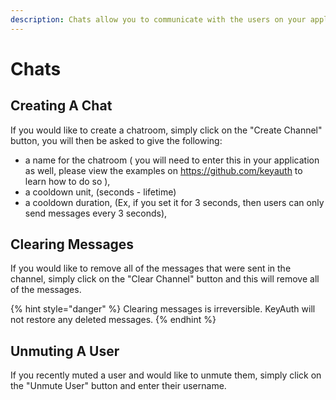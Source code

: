```yaml
---
description: Chats allow you to communicate with the users on your application.
---
```


# Chats

## Creating A Chat

If you would like to create a chatroom, simply click on the "Create Channel" button, you will then be asked to give the following: &#x20;

* a name for the chatroom ( you will need to enter this in your application as well, please view the examples on https://github.com/keyauth to learn how to do so ),&#x20;
* a cooldown unit, (seconds - lifetime)
* a cooldown duration, (Ex, if you set it for 3 seconds, then users can only send messages every 3 seconds),

## Clearing Messages

If you would like to remove all of the messages that were sent in the channel, simply click on the "Clear Channel" button and this will remove all of the messages.&#x20;

{% hint style="danger" %}
Clearing messages is irreversible. KeyAuth will not restore any deleted messages.&#x20;
{% endhint %}

## Unmuting A User

If you recently muted a user and would like to unmute them, simply click on the "Unmute User" button and enter their username.&#x20;

